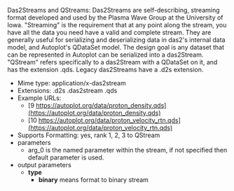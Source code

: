 Das2Streams and QStreams: Das2Streams are self-describing, streaming
format developed and used by the Plasma Wave Group at the University
of Iowa. "Streaming" is the requirement that at any point along the
stream, you have all the data you need have a valid and complete
stream. They are generally useful for serializing and deserializing
data in das2's internal data model, and Autoplot's QDataSet model.
The design goal is any dataset that can be represented in Autoplot
can be serialized into a das2Stream. "QStream" refers specifically
to a das2Stream with a QDataSet on it, and has the extension .qds.
Legacy das2Streams have a .d2s extension.
  - Mime type: application/x-das2stream
  - Extensions: .d2s .das2stream .qds
  - Example URLs:
    * [9 https://autoplot.org/data/proton_density.qds](https://autoplot.org/data/proton_density.qds)
    * [10 https://autoplot.org/data/proton_velocity_rtn.qds](https://autoplot.org/data/proton_velocity_rtn.qds)
  - Supports Formatting: yes, rank 1, 2, 3 to QStream
  - parameters
      - arg\_0 is the named parameter within the stream, if not
        specified then default parameter is used.
  - output parameters
      - **type**
          - **binary** means format to binary stream
